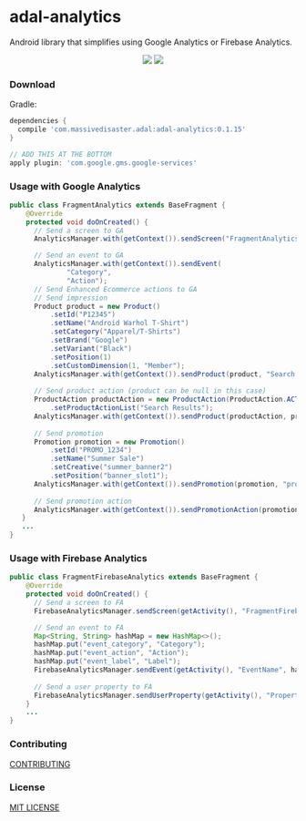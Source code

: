 # adal-analytics
Android library that simplifies using Google Analytics or Firebase Analytics.

<div align="center">
  <img src="art/adal-google-analytics.gif" />
  <img src="art/adal-firebase-analytics.gif" />
</div>

### Download

Gradle:

```gradle
dependencies {
  compile 'com.massivedisaster.adal:adal-analytics:0.1.15'
}

// ADD THIS AT THE BOTTOM
apply plugin: 'com.google.gms.google-services'
```
### Usage with Google Analytics
```java
public class FragmentAnalytics extends BaseFragment {
    @Override
    protected void doOnCreated() {
      // Send a screen to GA
      AnalyticsManager.with(getContext()).sendScreen("FragmentAnalytics");

      // Send an event to GA
      AnalyticsManager.with(getContext()).sendEvent(
              "Category",
              "Action");
      // Send Enhanced Ecommerce actions to GA
      // Send impression
      Product product = new Product()
          .setId("P12345")
          .setName("Android Warhol T-Shirt")
          .setCategory("Apparel/T-Shirts")
          .setBrand("Google")
          .setVariant("Black")
          .setPosition(1)
          .setCustomDimension(1, "Member");
      AnalyticsManager.with(getContext()).sendProduct(product, "Search Results", "searchResults");
      
      // Send product action (product can be null in this case)
      ProductAction productAction = new ProductAction(ProductAction.ACTION_CLICK)
          .setProductActionList("Search Results");
      AnalyticsManager.with(getContext()).sendProduct(productAction, product, null, "searchResults");
      
      // Send promotion
      Promotion promotion = new Promotion()
          .setId("PROMO_1234")
          .setName("Summer Sale")
          .setCreative("summer_banner2")
          .setPosition("banner_slot1");
      AnalyticsManager.with(getContext()).sendPromotion(promotion, "promotions");
      
      // Send promotion action
      AnalyticsManager.with(getContext()).sendPromotionAction(promotion, Promotion.ACTION_CLICK, "Internal Promotions", "click", "Summer Sale", "promotions");
   }
   ...
}
```
### Usage with Firebase Analytics
```java
public class FragmentFirebaseAnalytics extends BaseFragment {
    @Override
    protected void doOnCreated() {
      // Send a screen to FA
      FirebaseAnalyticsManager.sendScreen(getActivity(), "FragmentFirebaseAnalytics");

      // Send an event to FA
      Map<String, String> hashMap = new HashMap<>();
      hashMap.put("event_category", "Category");
      hashMap.put("event_action", "Action");
      hashMap.put("event_label", "Label");
      FirebaseAnalyticsManager.sendEvent(getActivity(), "EventName", hashMap);
      
      // Send a user property to FA
      FirebaseAnalyticsManager.sendUserProperty(getActivity(), "Property", "Value");
    }
    ...
}
```
### Contributing
[CONTRIBUTING](../CONTRIBUTING.md)

### License
[MIT LICENSE](../LICENSE.md)
